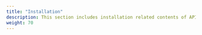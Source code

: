 ```yaml
---
title: "Installation"
description: This section includes installation related contents of API Testing.
weight: 70
---
```

